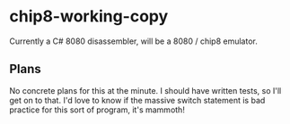 # chip8-working-copy
Currently a C# 8080 disassembler, will be a 8080 / chip8 emulator.

## Plans
No concrete plans for this at the minute. I should have written tests, so I'll get on to that. I'd love to know if the massive switch statement is bad practice for this sort of program, it's mammoth!
